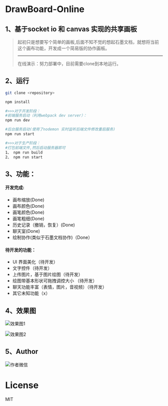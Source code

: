 # DrawBoard-Online

## 1、基于socket io 和 canvas  实现的共享画板

> 起初只是想要写个简单的画板,后面不知不觉的想起石墨文档，就想将当前这个画布功能，开发成一个简易版的协作画板。
> <hr>
> 在线演示：努力部署中，目前需要clone到本地运行。

## 2、运行

```bash
git clone <repository>

npm install

#>>>对于开发阶段：
#前端服务启动（利用webpack dev server）：
npm run dev

#后台服务启动(使用了nodemon 实时监听后端文件修改重启服务)
npm run start

#>>>对于生产阶段：
#打包前端文件,然后启动服务器即可
1、 npm run build
2、 npm run start
```

## 3、功能：

#### 开发完成:

- 画布缩放(Done)
- 画布颜色(Done)
- 画笔颜色(Done)
- 画笔粗细(Done)
- 历史记录（撤销，恢复）(Done)
- 聊天室(Done)
- 绘制协作(类似于石墨文档协作)（Done）

#### 待开发的功能：

- UI 界面美化（待开发）
- 文字控件（待开发）
- 上传图片，基于图片绘图（待开发）
- 绘图带基本形状可拖拽调控大小 （待开发）
- 聊天功能丰富（表情，图片，音视频）（待开发）
- 其它未知功能（x）

## 4、效果图

![效果图1](http://photo.forrestyuan.cn/draw1.gif)

![效果图2](http://photo.forrestyuan.cn/draw2.gif)

## 5、Author

![作者微信](http://photo.forrestyuan.cn/1525233766715.jpg)

# License

MIT